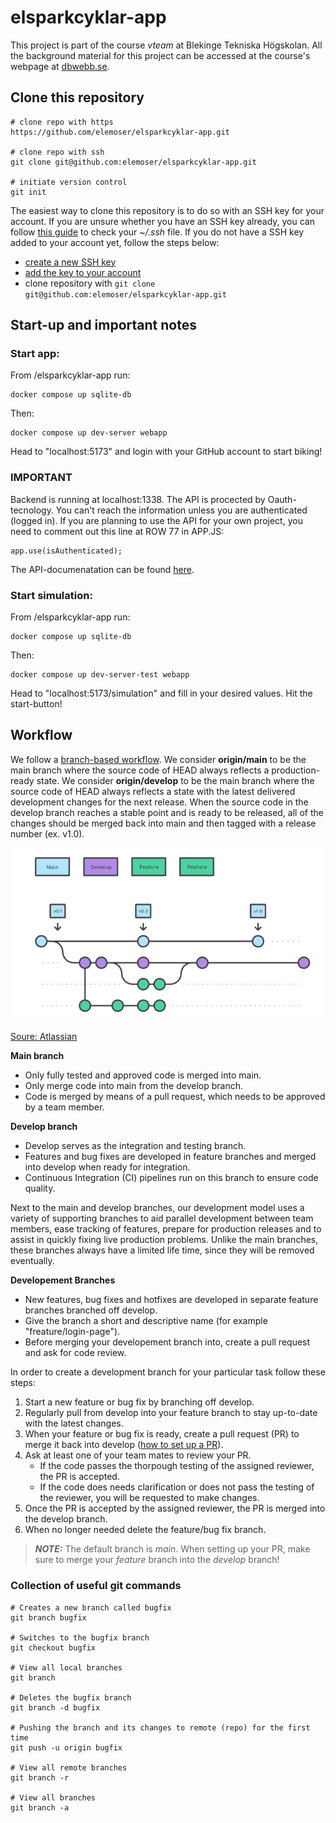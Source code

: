 # elsparkcyklar-app
This project is part of the course *vteam* at Blekinge Tekniska Högskolan.
All the background material for this project can be accessed at the course's webpage at [dbwebb.se](https://dbwebb.se/kurser/vteam-v1).

## Clone this repository

```
# clone repo with https
https://github.com/elemoser/elsparkcyklar-app.git

# clone repo with ssh
git clone git@github.com:elemoser/elsparkcyklar-app.git

# initiate version control
git init
```

The easiest way to clone this repository is to do so with an SSH key for your account.
If you are unsure whether you have an SSH key already, you can follow [this guide](https://docs.github.com/en/authentication/connecting-to-github-with-ssh/checking-for-existing-ssh-keys?platform=linux) to check your *~/.ssh* file.
If you do not have a SSH key added to your account yet, follow the steps below:

* [create a new SSH key](https://docs.github.com/en/authentication/connecting-to-github-with-ssh/generating-a-new-ssh-key-and-adding-it-to-the-ssh-agent#generating-a-new-ssh-key) 
* [add the key to your account](https://docs.github.com/en/authentication/connecting-to-github-with-ssh/adding-a-new-ssh-key-to-your-github-account#adding-a-new-ssh-key-to-your-account)
* clone repository with `git clone git@github.com:elemoser/elsparkcyklar-app.git`

## Start-up and important notes

### Start app:

From /elsparkcyklar-app run:
```
docker compose up sqlite-db
```

Then:
```
docker compose up dev-server webapp
```

Head to "localhost:5173" and login with your GitHub account to start biking!

### IMPORTANT

Backend is running at localhost:1338. The API is procected by Oauth-tecnology. You can't reach the information unless you are authenticated (logged in). If you are planning to use the API for your own project, you need to comment out this line at ROW 77 in APP.JS:
```
app.use(isAuthenticated);
```
The API-documenatation can be found [here](https://github.com/elemoser/elsparkcyklar-app/wiki).

### Start simulation:

From /elsparkcyklar-app run:
```
docker compose up sqlite-db
```

Then:
```
docker compose up dev-server-test webapp
```

Head to "localhost:5173/simulation" and fill in your desired values. Hit the start-button!

## Workflow

We follow a [branch-based workflow](https://docs.github.com/en/get-started/quickstart/github-flow). We consider **origin/main** to be the main branch where the source code of HEAD always reflects a production-ready state. We consider **origin/develop** to be the main branch where the source code of HEAD always reflects a state with the latest delivered development changes for the next release. When the source code in the develop branch reaches a stable point and is ready to be released, all of the changes should be merged back into main and then tagged with a release number (ex. v1.0).

![Gitflow](gitflow.png "Gitflow")

[Soure: Atlassian](https://www.atlassian.com/git/tutorials/comparing-workflows/gitflow-workflow)

**Main branch**
* Only fully tested and approved code is merged into main.
* Only merge code into main from the develop branch.
* Code is merged by means of a pull request, which needs to be approved by a team member.

**Develop branch**
* Develop serves as the integration and testing branch.
* Features and bug fixes are developed in feature branches and merged into develop when ready for integration.
* Continuous Integration (CI) pipelines run on this branch to ensure code quality.

Next to the main and develop branches, our development model uses a variety of supporting branches to aid parallel development between team members, ease tracking of features, prepare for production releases and to assist in quickly fixing live production problems. Unlike the main branches, these branches always have a limited life time, since they will be removed eventually.

**Developement Branches**
* New features, bug fixes and hotfixes are developed in separate feature branches branched off develop.
* Give the branch a short and descriptive name (for example "freature/login-page"). 
* Before merging your developement branch into, create a pull request and ask for code review.

In order to create a development branch for your particular task follow these steps:

1. Start a new feature or bug fix by branching off develop.
1. Regularly pull from develop into your feature branch to stay up-to-date with the latest changes.
1. When your feature or bug fix is ready, create a pull request (PR) to merge it back into develop ([how to set up a PR](https://docs.github.com/en/pull-requests/collaborating-with-pull-requests/proposing-changes-to-your-work-with-pull-requests/creating-a-pull-request#creating-the-pull-request)).
1. Ask at least one of your team mates to review your PR.
    - If the code passes the thorpough testing of the assigned reviewer, the PR is accepted.
    - If the code does needs clarification or does not pass the testing of the reviewer, you will be requested to make changes.
1. Once the PR is accepted by the assigned reviewer, the PR is merged into the develop branch.
1. When no longer needed delete the feature/bug fix branch.

> **_NOTE:_** The default branch is *main*. When setting up your PR, make sure to merge your *feature* branch into the *develop* branch!

### Collection of useful git commands
```
# Creates a new branch called bugfix
git branch bugfix

# Switches to the bugfix branch
git checkout bugfix

# View all local branches
git branch

# Deletes the bugfix branch
git branch -d bugfix

# Pushing the branch and its changes to remote (repo) for the first time
git push -u origin bugfix

# View all remote branches
git branch -r

# View all branches
git branch -a
```


